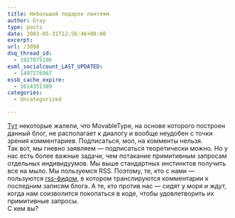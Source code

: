 ```yaml
---
title: Небольшой подарок лентяям
author: Gray
type: posts
date: 2003-05-31T12:56:46+00:00
excerpt:
url: /3098
dsq_thread_id:
  - 1927075106
esml_socialcount_LAST_UPDATED:
  - 1497276967
essb_cache_expire:
  - 1614351389
categories:
  - Uncategorized

---
```








<a href="http://register.spectator.ru/31.05.2003/2" target="_blank">Тут</a> некоторые жалели, что MovableType, на основе которого построен данный блог, не располагает к диалогу и вообще неудобен с точки зрения комментариев. Подписаться, мол, на комменты нельзя.  
Так вот, мы гневно заявляем &#8212; подписаться теоретически можно. Но у нас есть более важные задачи, чем потакание примитивным запросам отдельных индивидуумов. Мы выше стандартных инстинктов получить все на мыло. Мы пользуемся RSS. Поэтому, те, кто с нами &#8212; пользуются <a href="http://www.searchengines.ru/blog/comments.xml" target="_blank">rss-фидом</a>, в котором транслируются комментарии к последним записям блога. А те, кто против нас &#8212; сидят у моря и ждут, когда нам соизволится покопаться в коде, чтобы удовлетворить их примитивные запросы.  
С кем вы?
